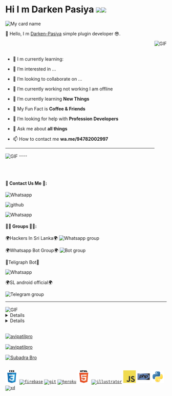 # Hi I m Darken Pasiya&nbsp;<a href="Hey"><img src="https://raw.githubusercontent.com/TOXIC-DEVIL/TOXIC-DEVIL/TOXIC-DEVIL-OFFICIAL/media/Hi.gif" width="48px"></a><img src="https://raw.githubusercontent.com/TOXIC-DEVIL/TOXIC-DEVIL/TOXIC-DEVIL-OFFICIAL/media/Hi.gif" width="48px"></a>

![My card name](https://cardivo.vercel.app/api?name=Darken%20-%20Pasiya&description=Hi,%20I'm%20a%20simple%20Developer%20😗&image=https://i.imgur.com/MZDCN2M.jpeginstagram=___two____three___&linkedin=___Darken____Pasiya___&github=Darken_Pasiya&twitter=@)




<!---
Darken-Pasiya/Darken-Pasiya is a ✨ special ✨ repository because its `README.md` (this file) appears on your GitHub profile.
You can click the Preview link to take a look at your changes.
--->
👋 Hello, I m [Darken-Pasiya](https://github.com/Darken-Pasiya) simple plugin developer 😎.

<img align="right" alt="GIF" height="480px" src="https://giphy.com/gifs/sunglasses-420-dancing-weed-leaf-TKJrx7cMMG6ltWMRsW/source.gif" />



</br>

</br>

- 📑 I m currently learning:

- 👀 I’m interested in ...

- 💞️ I’m looking to collaborate on ...

- 🔭 I’m currently working not working I am offline <!-- [EDITH USER BOT](https://github.com/kaweeshachamodk) -->

- 🌱 I’m currently learning **New Things**

- 👯 My Fun Fact is **Coffee & Friends**

- 🤝 I’m looking for help with **Profession Developers**

- 💬 Ask me about **all things**

- 📫 How to contact me **wa.me/94782002997**
----

<img align="center" fit="fill" alt="GIF" src="https://makeagif.com/i/xiTkgI" />
----

<br><br>
#### 📱 Contact Us Me 📱:

<a p="https://wa.me/94782002997" target="http://wa.me/94782002997"><img src="https://img.shields.io/badge/Whatsapp-%808080.svg?&style=flat-square&logo=Whatsapp&logoColor=white" alt="Whatsapp"></a>

<a p="https://github.com/Darken-Pasiya" target="_blank"><img src="https://img.shields.io/badge/github-%808080.svg?&style=flat-square&logo=github&logoColor=black" alt="github"></a>

<a p="https://t.me/DarkenPasiya" target="_blank"><img src="https://img.shields.io/badge/Telegram-%808080.svg?&style=flat-square&logo=Telegram&logoColor=white" alt="Whatsapp"></a>

#### 🕵️‍♂️ Groups 🕵️‍♂️:

🌍Hackers In Sri Lanka🌍
<a p="https://chat.whatsapp.com/ImIRZ1htaKeKPYHf4bkukI" target="_blank"><img src="https://img.shields.io/badge/Whatsapp group-%808080.svg?&style=flat-square&logo=Whatsapp group&logoColor=white" alt="Whatsapp group"></a>

🌍Whatsapp Bot Group🌍
<a p="https://chat.whatsapp.com/CJ0du8LoxXmIf05UjT6Lve" target="_blank"><img src="https://img.shields.io/badge/Whatsapp group-%808080.svg?&style=flat-square&logo=Whatsapp group&logoColor=white" alt="Bot group"></a>

🤖Teligraph Bot🤖

<a p="https://t.me/FnTelegraphBot" target="_blank"><img src="https://img.shields.io/badge/Telegraph Bot-%808080.svg?&style=flat-square&logo=Telegraph Bot&logoColor=white" alt="Whatsapp"></a>


🌍SL android official🌍

<a p="https://t.me/SL_Android" target="_blank"><img src="https://img.shields.io/badge/Telegram group-%808080.svg?&style=flat-square&logo=Telegram group&logoColor=white" alt="Telegram group"></a>

   

----
<img align="center" fit="fill" alt="GIF" src="https://media.giphy.com/media/836HiJc7pgzy8iNXCn/giphy.gif" />


<details>

    <summary>&#127942 <b>GitHub Awards</b></summary><br/>

![Github Trophy](https://github-profile-trophy.vercel.app/?username=Darken-Pasiya)

</details>

<details>

    <summary>&#127942 <b>GitHub Activity</b></summary><br/>

![Metrics](https://metrics.lecoq.io/SubadraBro?template=classic&followup=8&isocalendar=5&languages=1&isocalendar.duration=half-year&config.timezone=IndiaStandardTime%2FIstanbul)

[![News](https://github-readme-stats.vercel.app/api/pin/?username=DarkenPasiya&theme=highcontrast&repo=Pinky_V2)](https://github.com/SubadraBro/Pinku_V2)

</details>

</br>



<p align="center">

<a href="https://codepen.io/avipatilpro" target="blank"><img align="center" src="https://cdn.jsdelivr.net/npm/simple-icons@3.0.1/icons/codepen.svg" alt="avipatilpro" height="30" width="40" /></a>

<a href="https://dev.to/avipatilpro" target="blank"><img align="center" src="https://cdn.jsdelivr.net/npm/simple-icons@3.0.1/icons/dev-dot-to.svg" alt="avipatilpro" height="30" width="40" /></a>

<a href="https://www.hackerrank.com/scienceposhitha?hr_r=1" target="blank"><img align="center" src="https://cdn.jsdelivr.net/npm/simple-icons@3.0.1/icons/hackerrank.svg" alt="Subadra Bro" height="30" width="40" /></a>

</p>

<p align="center"> 

<code><a href="https://www.w3schools.com/css/" target="_blank"> <img src="https://raw.githubusercontent.com/devicons/devicon/master/icons/css3/css3-original-wordmark.svg" alt="css3" width="40" height="40"/></a></code>&nbsp;<code><a href="https://firebase.google.com/" target="_blank"><img src="https://www.vectorlogo.zone/logos/firebase/firebase-icon.svg" alt="firebase" width="40" height="40"/></a></code>&nbsp;<code><a href="https://git-scm.com/" target="_blank"><img src="https://www.vectorlogo.zone/logos/git-scm/git-scm-icon.svg" alt="git" width="40" height="40"/></a></code>&nbsp;<code><a href="https://heroku.com" target="_blank"><img src="https://www.vectorlogo.zone/logos/heroku/heroku-icon.svg" alt="heroku" width="40" height="40"/></a></code>&nbsp;<code><a href="https://www.w3.org/html/" target="_blank"><img src="https://raw.githubusercontent.com/devicons/devicon/master/icons/html5/html5-original-wordmark.svg" alt="html5" width="40" height="40"/></a></code>&nbsp;<code><a href="https://www.adobe.com/in/products/illustrator.html" target="_blank"><img src="https://www.vectorlogo.zone/logos/adobe_illustrator/adobe_illustrator-icon.svg" alt="illustrator" width="40" height="40"/></a></code>&nbsp;<code><a href="https://developer.mozilla.org/en-US/docs/Web/JavaScript" target="_blank"><img src="https://raw.githubusercontent.com/devicons/devicon/master/icons/javascript/javascript-original.svg" alt="javascript" width="40" height="40"/></a></code>&nbsp;<code><a href="https://www.php.net" target="_blank"><img src="https://raw.githubusercontent.com/devicons/devicon/master/icons/php/php-original.svg" alt="php" width="40" height="40"/></a></code>&nbsp;<code><a href="https://www.python.org" target="_blank"><img src="https://raw.githubusercontent.com/devicons/devicon/master/icons/python/python-original.svg" alt="python" width="40" height="40"/></a></code>&nbsp;<code><a href="https://www.adobe.com/products/xd.html" target="_blank"><img src="https://cdn.worldvectorlogo.com/logos/adobe-xd.svg" alt="xd" width="40" height="40"/></a></code>&nbsp;</p>


